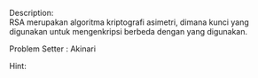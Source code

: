Description:
<br> RSA merupakan algoritma kriptografi asimetri, dimana kunci yang digunakan untuk mengenkripsi berbeda dengan yang digunakan. <br>

Problem Setter : Akinari <br>

Hint:

